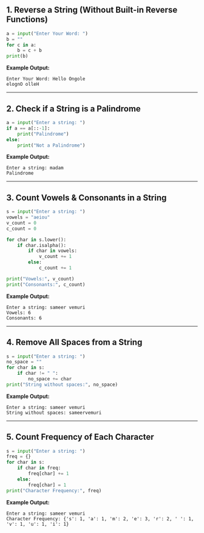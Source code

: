 ## 1. Reverse a String (Without Built-in Reverse Functions)

```python
a = input("Enter Your Word: ")
b = ""
for c in a:
    b = c + b
print(b)
```

**Example Output:**

```
Enter Your Word: Hello Ongole
elognO olleH
```

---

## 2. Check if a String is a Palindrome

```python
a = input("Enter a string: ")
if a == a[::-1]:
    print("Palindrome")
else:
    print("Not a Palindrome")
```

**Example Output:**

```
Enter a string: madam
Palindrome
```

---

## 3. Count Vowels & Consonants in a String

```python
s = input("Enter a string: ")
vowels = "aeiou"
v_count = 0
c_count = 0

for char in s.lower():
    if char.isalpha():
        if char in vowels:
            v_count += 1
        else:
            c_count += 1

print("Vowels:", v_count)
print("Consonants:", c_count)
```

**Example Output:**

```
Enter a string: sameer vemuri
Vowels: 6
Consonants: 6
```

---

## 4. Remove All Spaces from a String

```python
s = input("Enter a string: ")
no_space = ""
for char in s:
    if char != " ":
        no_space += char
print("String without spaces:", no_space)
```

**Example Output:**

```
Enter a string: sameer vemuri
String without spaces: sameervemuri
```

---

## 5. Count Frequency of Each Character

```python
s = input("Enter a string: ")
freq = {}
for char in s:
    if char in freq:
        freq[char] += 1
    else:
        freq[char] = 1
print("Character Frequency:", freq)
```

**Example Output:**

```
Enter a string: sameer vemuri
Character Frequency: {'s': 1, 'a': 1, 'm': 2, 'e': 3, 'r': 2, ' ': 1, 'v': 1, 'u': 1, 'i': 1}
```
